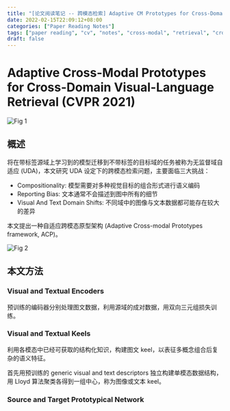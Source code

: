 ```yaml
---
title: "[论文阅读笔记 -- 跨模态检索] Adaptive CM Prototypes for Cross-Domain VLR (CVPR 2021)"
date: 2022-02-15T22:09:12+08:00
categories: ["Paper Reading Notes"]
tags: ["paper reading", "cv", "notes", "cross-modal", "retrieval", "cross-domain"]
draft: false
---
```


# Adaptive Cross-Modal Prototypes for Cross-Domain Visual-Language Retrieval (CVPR 2021)

![Fig 1](/images/2022/PRN191/1.png)

## 概述

将在带标签源域上学习到的模型迁移到不带标签的目标域的任务被称为无监督域自适应 (UDA)，本文研究 UDA 设定下的跨模态检索问题，主要面临三大挑战：  
+ Compositionality: 模型需要对多种视觉目标的组合形式进行语义编码
+ Reporting Bias: 文本通常不会描述到图中所有的细节
+ Visual And Text Domain Shifts: 不同域中的图像与文本数据都可能存在较大的差异

本文提出一种自适应跨模态原型架构 (Adaptive Cross-modal Prototypes framework, ACP)。  

![Fig 2](/images/2022/PRN191/2.png)

## 本文方法

### Visual and Textual Encoders

预训练的编码器分别处理图文数据，利用源域的成对数据，用双向三元组损失训练。  

### Visual and Textual Keels

利用各模态中已经可获取的结构化知识，构建图文 keel，以表征多概念组合后复杂的语义特征。  

首先用预训练的 generic visual and text descriptors 独立构建单模态数据结构，用 Lloyd 算法聚类各得到一组中心，称为图像或文本 keel。  

### Source and Target Prototypical Network


